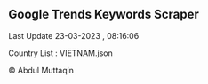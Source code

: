 

## Google Trends Keywords Scraper 
 
Last Update 23-03-2023 , 08:16:06

Country List :
VIETNAM.json



© Abdul Muttaqin 
